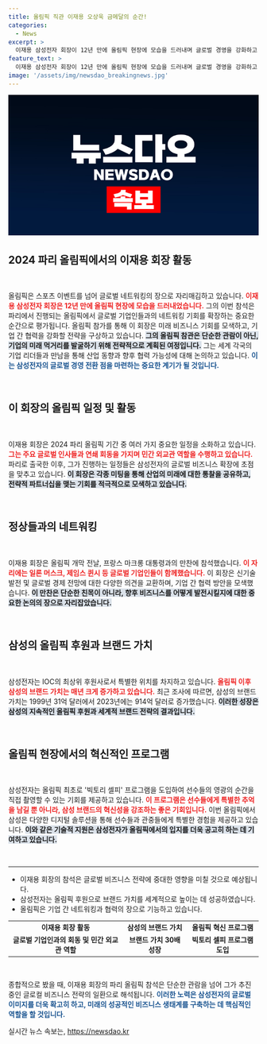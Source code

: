 ```yaml
---
title: 올림픽 직관 이재용 오상욱 금메달의 순간!
categories:
  - News
excerpt: >
  이재용 삼성전자 회장이 12년 만에 올림픽 현장에 모습을 드러내며 글로벌 경영을 강화하고 있습니다. 파리에서 국제 인사들과의 연쇄 회동과 기업인 오찬 참석으로 민간 외교관 역할을 수행하는 그의 행보에 관심이 집중되고 있습니다.
feature_text: >
  이재용 삼성전자 회장이 12년 만에 올림픽 현장에 모습을 드러내며 글로벌 경영을 강화하고 있습니다. 파리에서 국제 인사들과의 연쇄 회동과 기업인 오찬 참석으로 민간 외교관 역할을 수행하는 그의 행보에 관심이 집중되고 있습니다.
image: '/assets/img/newsdao_breakingnews.jpg'
---
```


<p><img src="/assets/img/newsdao_breakingnews.jpg" alt="firstkoreanews 속보" /></p>

<h2 data-ke-size="size26">2024 파리 올림픽에서의 이재용 회장 활동</h2>

<p data-ke-size="size16">&nbsp;</p>

<p>올림픽은 스포츠 이벤트를 넘어 글로벌 네트워킹의 장으로 자리매김하고 있습니다. <b><span style="color: #ee2323;">이재용 삼성전자 회장은 12년 만에 올림픽 현장에 모습을 드러내었습니다.</span></b> 그의 이번 참석은 파리에서 진행되는 올림픽에서 글로벌 기업인들과의 네트워킹 기회를 확장하는 중요한 순간으로 평가됩니다. 올림픽 참가를 통해 이 회장은 미래 비즈니스 기회를 모색하고, 기업 간 협력을 강화할 전략을 구상하고 있습니다. <b><span style="background-color: #21538527;">그의 올림픽 참관은 단순한 관람이 아닌, 기업의 미래 먹거리를 발굴하기 위해 전략적으로 계획된 여정입니다.</span></b> 그는 세계 각국의 기업 리더들과 만남을 통해 산업 동향과 향후 협력 가능성에 대해 논의하고 있습니다. <b><span style="color: #1a5490;">이는 삼성전자의 글로벌 경영 전환 점을 마련하는 중요한 계기가 될 것입니다.</span></b></p>

<p data-ke-size="size16">&nbsp;</p>

<h2 data-ke-size="size26">이 회장의 올림픽 일정 및 활동</h2>

<p data-ke-size="size16">&nbsp;</p>

<p>이재용 회장은 2024 파리 올림픽 기간 중 여러 가지 중요한 일정을 소화하고 있습니다. <b><span style="color: #ee2323;">그는 주요 글로벌 인사들과 연쇄 회동을 가지며 민간 외교관 역할을 수행하고 있습니다.</span></b> 파리로 출국한 이후, 그가 진행하는 일정들은 삼성전자의 글로벌 비즈니스 확장에 초점을 맞추고 있습니다. <b><span style="background-color: #21538527;">이 회장은 각종 미팅을 통해 산업의 미래에 대한 통찰을 공유하고, 전략적 파트너십을 맺는 기회를 적극적으로 모색하고 있습니다.</span></b></p>

<p data-ke-size="size16">&nbsp;</p>

<h2 data-ke-size="size26">정상들과의 네트워킹</h2>

<p data-ke-size="size16">&nbsp;</p>

<p>이재용 회장은 올림픽 개막 전날, 프랑스 마크롱 대통령과의 만찬에 참석했습니다. <b><span style="color: #ee2323;">이 자리에는 일론 머스크, 제임스 퀸시 등 글로벌 기업인들이 함께했습니다.</span></b> 이 회장은 신기술 발전 및 글로벌 경제 전망에 대한 다양한 의견을 교환하며, 기업 간 협력 방안을 모색했습니다. <b><span style="background-color: #21538527;">이 만찬은 단순한 친목이 아니라, 향후 비즈니스를 어떻게 발전시킬지에 대한 중요한 논의의 장으로 자리잡았습니다.</span></b></p>

<p data-ke-size="size16">&nbsp;</p>

<h2 data-ke-size="size26">삼성의 올림픽 후원과 브랜드 가치</h2>

<p data-ke-size="size16">&nbsp;</p>

<p>삼성전자는 IOC의 최상위 후원사로서 특별한 위치를 차지하고 있습니다. <b><span style="color: #ee2323;">올림픽 이후 삼성의 브랜드 가치는 매년 크게 증가하고 있습니다.</span></b> 최근 조사에 따르면, 삼성의 브랜드 가치는 1999년 31억 달러에서 2023년에는 914억 달러로 증가했습니다. <b><span style="background-color: #21538527;">이러한 성장은 삼성의 지속적인 올림픽 후원과 세계적 브랜드 전략의 결과입니다.</span></b> </p>

<p data-ke-size="size16">&nbsp;</p>

<h2 data-ke-size="size26">올림픽 현장에서의 혁신적인 프로그램</h2>

<p data-ke-size="size16">&nbsp;</p>

<p>삼성전자는 올림픽 최초로 '빅토리 셀피' 프로그램을 도입하여 선수들의 영광의 순간을 직접 촬영할 수 있는 기회를 제공하고 있습니다. <b><span style="color: #ee2323;">이 프로그램은 선수들에게 특별한 추억을 남길 뿐 아니라, 삼성 브랜드의 혁신성을 강조하는 좋은 기회입니다.</span></b> 이번 올림픽에서 삼성은 다양한 디지털 솔루션을 통해 선수들과 관중들에게 특별한 경험을 제공하고 있습니다. <b><span style="background-color: #21538527;">이와 같은 기술적 지원은 삼성전자가 올림픽에서의 입지를 더욱 공고히 하는 데 기여하고 있습니다.</span></b></p>

<p data-ke-size="size16">&nbsp;</p>

<hr />

<ul>
    <li>이재용 회장의 참석은 글로벌 비즈니스 전략에 중대한 영향을 미칠 것으로 예상됩니다.</li>
    <li>삼성전자는 올림픽 후원으로 브랜드 가치를 세계적으로 높이는 데 성공하였습니다.</li>
    <li>올림픽은 기업 간 네트워킹과 협력의 장으로 기능하고 있습니다.</li>
</ul>

<table style="width: 100%;">
    <tr>
        <td style="text-align: center; height: 17px;"><b>이재용 회장 활동</b></td>
        <td style="text-align: center; height: 17px;"><b>삼성의 브랜드 가치</b></td>
        <td style="text-align: center; height: 17px;"><b>올림픽 혁신 프로그램</b></td>
    </tr>
    <tr>
        <td style="text-align: center; height: 17px;"><b>글로벌 기업인과의 회동 및 민간 외교관 역할</b></td>
        <td style="text-align: center; height: 17px;"><b>브랜드 가치 30배 성장</b></td>
        <td style="text-align: center; height: 17px;"><b>빅토리 셀피 프로그램 도입</b></td>
    </tr>
</table>

<p data-ke-size="size16">&nbsp;</p>

<p>종합적으로 봤을 때, 이재용 회장의 파리 올림픽 참석은 단순한 관람을 넘어 그가 추진 중인 글로컬 비즈니스 전략의 일환으로 해석됩니다. <b><span style="color: #1a5490;">이러한 노력은 삼성전자의 글로벌 이미지를 더욱 확고히 하고, 미래의 성공적인 비즈니스 생태계를 구축하는 데 핵심적인 역할을 할 것입니다.</span></b></p>
실시간 뉴스 속보는, <a href="https://newsdao.kr" rel="dofollow">https://newsdao.kr</a>


